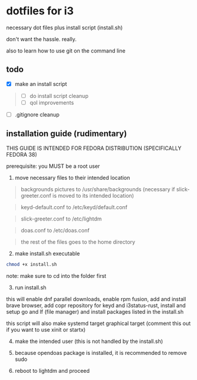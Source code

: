# dotfiles for i3 
necessary dot files plus install script (install.sh)

don't want the hassle. really.

also to learn how to use git on the command line

## todo
- [x] make an install script
> - [ ] do install script cleanup
> - [ ] qol improvements
- [ ] .gitignore cleanup

## installation guide (rudimentary)
THIS GUIDE IS INTENDED FOR FEDORA DISTRIBUTION (SPECIFICALLY FEDORA 38)

prerequisite:
you MUST be a root user

1. move necessary files to their intended location
> backgrounds pictures to /usr/share/backgrounds (necessary if slick-greeter.conf is moved to its intended location)

> keyd-default.conf to /etc/keyd/default.conf 

> slick-greeter.conf to /etc/lightdm

> doas.conf to /etc/doas.conf

> the rest of the files goes to the home directory 

2. make install.sh executable
``` bash
chmod +x install.sh
```
note: make sure to cd into the folder first

3. run install.sh 

this will enable dnf parallel downloads, enable rpm fusion, add and install brave browser,
add copr repository for keyd and i3status-rust, install and setup go and lf (file manager)
and install packages listed in the install.sh

this script will also make systemd target graphical target (comment this out if you want to use xinit or startx)

4. make the intended user (this is not handled by the install.sh)

5. because opendoas package is installed, it is recommended to remove sudo

6. reboot to lightdm and proceed

